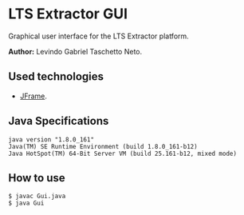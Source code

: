 # LTS Extractor GUI

Graphical user interface for the LTS Extractor platform.

__Author:__ Levindo Gabriel Taschetto Neto.

## Used technologies

*  [JFrame](https://docs.oracle.com/javase/7/docs/api/javax/swing/JFrame.html).

## Java Specifications
```
java version "1.8.0_161"
Java(TM) SE Runtime Environment (build 1.8.0_161-b12)
Java HotSpot(TM) 64-Bit Server VM (build 25.161-b12, mixed mode)
```

## How to use
```terminal
$ javac Gui.java
$ java Gui
```
